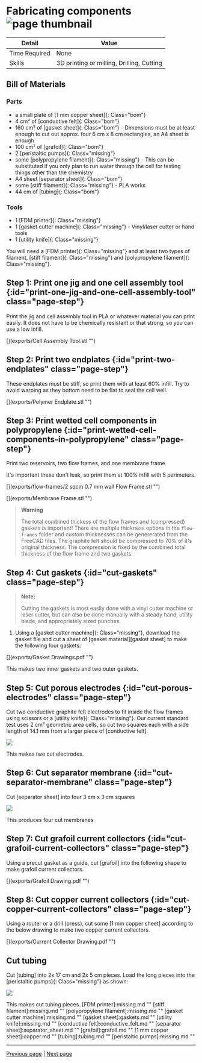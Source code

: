 <!-- There should be only one Header per page. You do not need to use all the keys -->
# Fabricating components![page thumbnail](images/Screenshot_2025-01-23-15-14-43-351_org.fossify.gallery_1.jpg "")

| Detail        | Value                       |
|---------------|-----------------------------|
| Time Required | None      |
| Skills        | 3D printing or milling, Drilling, Cutting      |




## Bill of Materials



### Parts 

* a small plate of [1 mm copper sheet]{: Class="bom"} 
* 4 cm² of [conductive felt]{: Class="bom"} 
* 160 cm² of [gasket sheet]{: Class="bom"}    - Dimensions must be at least enough to cut out approx. four 6 cm x 8 cm rectangles, an A4 sheet is enough
* 100 cm² of [grafoil]{: Class="bom"} 
* 2 [peristaltic pumps]{: Class="missing"} 
* some [polypropylene filament]{: Class="missing"}    - This can be substituted if you only plan to run water through the cell for testing things other than the chemistry
* A4 sheet [separator sheet]{: Class="bom"} 
* some [stiff filament]{: Class="missing"}    - PLA works
* 44 cm of [tubing]{: Class="bom"} 


### Tools 

* 1 [FDM printer]{: Class="missing"} 
* 1 [gasket cutter machine]{: Class="missing"}    - Vinyl/laser cutter or hand tools
* 1 [utility knife]{: Class="missing"} 




You will need a [FDM printer]{: Class="missing"} and at least two types of filament, [stiff filament]{: Class="missing"} and [polypropylene filament]{: Class="missing"}.

## Step 1: Print one jig and one cell assembly tool {:id="print-one-jig-and-one-cell-assembly-tool" class="page-step"}

Print the <a name="output__jig"></a>jig and <a name="output__cell-assembly-tool"></a>cell assembly tool in PLA or whatever material you can print easily. It does not have to be chemically resistant or that strong, so you can use a low infill.

[](exports/jig.stl "")

[](exports/Cell Assembly Tool.stl "")

## Step 2: Print two endplates {:id="print-two-endplates" class="page-step"}

These <a name="output__endplates"></a>endplates must be stiff, so print them with at least 60% infill. Try to avoid warping as they bottom need to be flat to seal the cell well.

[](exports/Polymer Endplate.stl "")

## Step 3: Print wetted cell components in polypropylene {:id="print-wetted-cell-components-in-polypropylene" class="page-step"}
 
Print two <a name="output__reservoirs"></a>reservoirs, two <a name="output__flow-frames"></a>flow frames, and one <a name="output__membrane-frame"></a>membrane frame

It's important these don't leak, so print them at 100% infill with 5 perimeters.

[](exports/Reservoir.stl "")

[](exports/flow-frames/2 sqcm 0.7 mm wall Flow Frame.stl "")

[](exports/Membrane Frame.stl "")


> **Warning** 
> 
> The total combined thickess of the flow frames and (compressed) gaskets is important! There are multiple thickness options in the `flow-frames` folder and custom thicknesses can be genererated from the FreeCAD files. The graphite felt should be compressed to 70% of it's original thickness. The compression is fixed by the combined total thickness of the flow frame and two gaskets.

## Step 4: Cut gaskets {:id="cut-gaskets" class="page-step"}

> **Note:**
> 
> Cutting the gaskets is most easily done with a vinyl cutter machine or laser cutter, but can also be done manually with a steady hand, utility blade, and appropriately sized punches.

1. Using a [gasket cutter machine]{: Class="missing"}, download the gasket file and cut a sheet of [gasket material][gasket sheet] to make the following four gaskets:

[](exports/Gasket Drawings.pdf "")

This makes two <a name="output__inner-gaskets"></a>inner gaskets and two <a name="output__outer-gaskets"></a>outer gaskets.

## Step 5: Cut porous electrodes {:id="cut-porous-electrodes" class="page-step"}

Cut two conductive graphite felt electrodes to fit inside the flow frames using scissors or a [utility knife]{: Class="missing"}. Our current standard test uses 2 cm² geometric area cells, so cut two squares each with a side length of 14.1 mm from a larger piece of [conductive felt].

![](images/electrodes.jpeg "")

This makes two <a name="output__cut-electrodes"></a>cut electrodes.

## Step 6: Cut separator membrane {:id="cut-separator-membrane" class="page-step"}

Cut [separator sheet] into four 3 cm x 3 cm squares

![](images/separators.jpeg "")

This produces four <a name="output__cut-membranes"></a>cut membranes

## Step 7: Cut grafoil current collectors {:id="cut-grafoil-current-collectors" class="page-step"}

Using a precut gasket as a guide, cut [grafoil] into the following shape to make <a name="output__grafoil-current-collectors"></a>grafoil current collectors.

[](exports/Grafoil Drawing.pdf "")


## Step 8: Cut copper current collectors {:id="cut-copper-current-collectors" class="page-step"}

Using a router or a drill (press), cut some [1 mm copper sheet] according to the below drawing to make two <a name="output__copper-current-collectors"></a>copper current collectors.

[](exports/Current Collector Drawing.pdf "")

## Cut tubing

Cut [tubing] into 2x 17 cm and 2x 5 cm pieces. Load the long pieces into the [peristaltic pumps]{: Class="missing"} as shown:

![](images/IMG_20241117_132924.jpg "")

This makes <a name="output__cut-tubing-pieces"></a>cut tubing pieces.
[FDM printer]:missing.md ""
[stiff filament]:missing.md ""
[polypropylene filament]:missing.md ""
[gasket cutter machine]:missing.md ""
[gasket sheet]:gaskets.md ""
[utility knife]:missing.md ""
[conductive felt]:conductive_felt.md ""
[separator sheet]:separator_sheet.md ""
[grafoil]:grafoil.md ""
[1 mm copper sheet]:copper.md ""
[tubing]:tubing.md ""
[peristaltic pumps]:missing.md ""

<!-- GitBuilding Nav -->
---

[Previous page](index_BOM.md) | [Next page](electronics.md)